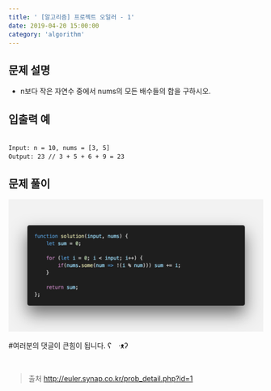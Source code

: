 ```yaml
---
title: ' [알고리즘] 프로젝트 오일러 - 1'
date: 2019-04-20 15:00:00
category: 'algorithm'
---
```


문제 설명
-------

- n보다 작은 자연수 중에서 nums의 모든 배수들의 합을 구하시오.

입출력 예
-------
```sh

Input: n = 10, nums = [3, 5]
Output: 23 // 3 + 5 + 6 + 9 = 23

```

문제 풀이
-------

![](../../../assets/euler/euler.1.solution.png)

#여러분의 댓글이 큰힘이 됩니다. ʕ　·ᴥʔ

<br />

> 출처
> <a href="http://euler.synap.co.kr/prob_detail.php?id=1" target="_blank">http://euler.synap.co.kr/prob_detail.php?id=1</a>
